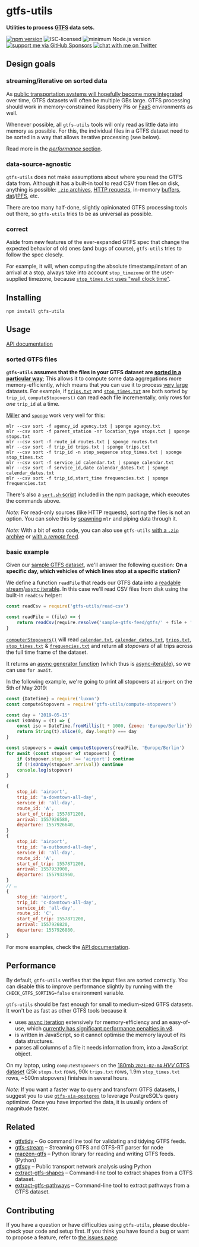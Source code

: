 # gtfs-utils

**Utilities to process [GTFS](https://gtfs.org/reference/static/) data sets.**

[![npm version](https://img.shields.io/npm/v/gtfs-utils.svg)](https://www.npmjs.com/package/gtfs-utils)
![ISC-licensed](https://img.shields.io/github/license/public-transport/gtfs-utils.svg)
![minimum Node.js version](https://img.shields.io/node/v/gtfs-utils.svg)
[![support me via GitHub Sponsors](https://img.shields.io/badge/support%20me-donate-fa7664.svg)](https://github.com/sponsors/derhuerst)
[![chat with me on Twitter](https://img.shields.io/badge/chat%20with%20me-on%20Twitter-1da1f2.svg)](https://twitter.com/derhuerst)


## Design goals

### streaming/iterative on sorted data

As [public transportation systems will hopefully become more integrated](https://github.com/public-transport/why-linked-open-transit-data#why-linked-open-transit-data) over time, GTFS datasets will often be multiple GBs large. GTFS processing should work in memory-constrained Raspberry Pis or [FaaS](https://en.wikipedia.org/wiki/Function_as_a_service) environments as well.

Whenever possible, all `gtfs-utils` tools will only read as little data into memory as possible. For this, the individual files in a GTFS dataset need to be sorted in a way that allows iterative processing (see below).

Read more in the [*performance* section](#performance).

### data-source-agnostic

`gtfs-utils` does not make assumptions about where you read the GTFS data from. Although it has a built-in tool to read CSV from files on disk, anything is possible: [`.zip` archives](docs/zip.md), [HTTP requests](docs/fetch.md), in-memory [buffers](https://nodejs.org/api/buffer.html), [dat](https://dat.foundation)/[IPFS](https://ipfs.io), etc.

There are too many half-done, slightly opinionated GTFS processing tools out there, so `gtfs-utils` tries to be as universal as possible.

### correct

Aside from new features of the ever-expanded GTFS spec that change the expected behavior of old ones (and bugs of course), `gtfs-utils` tries to follow the spec closely.

For example, it will, when computing the absolute timestamp/instant of an arrival at a stop, always take into account `stop_timezone` or the user-supplied timezone, because [`stop_times.txt` uses "wall clock time"](https://gist.github.com/derhuerst/574edc94981a21ef0ce90713f1cff7f6).


## Installing

```shell
npm install gtfs-utils
```


## Usage

[API documentation](docs/api.md)

### sorted GTFS files

**`gtfs-utils` assumes that the files in your GTFS dataset are [sorted in a particular way](#sorted-gtfs-files)**; This allows it to compute some data aggregations more memory-efficiently, which means that you can use it to process [very large](#performance) datasets. For example, if [`trips.txt`](https://gtfs.org/reference/static/#tripstxt) and [`stop_times.txt`](https://gtfs.org/reference/static/#stop_timestxt) are both sorted by `trip_id`, `computeStopovers()` can read each file incrementally, only rows for *one* `trip_id` at a time.

[Miller](https://miller.readthedocs.io/) and [`sponge`](https://linux.die.net/man/1/sponge) work very well for this:

```shell
mlr --csv sort -f agency_id agency.txt | sponge agency.txt
mlr --csv sort -f parent_station -nr location_type stops.txt | sponge stops.txt
mlr --csv sort -f route_id routes.txt | sponge routes.txt
mlr --csv sort -f trip_id trips.txt | sponge trips.txt
mlr --csv sort -f trip_id -n stop_sequence stop_times.txt | sponge stop_times.txt
mlr --csv sort -f service_id calendar.txt | sponge calendar.txt
mlr --csv sort -f service_id,date calendar_dates.txt | sponge calendar_dates.txt
mlr --csv sort -f trip_id,start_time frequencies.txt | sponge frequencies.txt
```

There's also a [`sort.sh` script](sort.sh) included in the npm package, which executes the commands above.

*Note:* For read-only sources (like HTTP requests), sorting the files is not an option. You can solve this by [spawning](https://nodejs.org/docs/latest-v12.x/api/child_process.html#child_process_child_process_spawn_command_args_options) `mlr` and piping data through it.

*Note:* With a bit of extra code, you can also use `gtfs-utils` [with a `.zip` archive](docs/zip.md) or [with a *remote* feed](docs/fetch.md).

### basic example

Given our [sample GTFS dataset](https://npmjs.com/package/sample-gtfs-feed), we'll answer the following question: **On a specific day, which vehicles of which lines stop at a specific station?**

We define a function `readFile` that reads our GTFS data into a [readable stream](https://nodejs.org/api/stream.html#stream_readable_streams)/[async iterable](https://developer.mozilla.org/en-US/docs/Web/JavaScript/Reference/Global_Objects/Symbol/asyncIterator). In this case we'll read CSV files from disk using the built-in `readCsv` helper:

```js
const readCsv = require('gtfs-utils/read-csv')

const readFile = (file) => {
	return readCsv(require.resolve('sample-gtfs-feed/gtfs/' + file + '.txt'))
}
```

[`computerStopovers()`](docs/api.md#computestopovers) will read [`calendar.txt`](https://gtfs.org/reference/static/#calendartxt), [`calendar_dates.txt`](https://gtfs.org/reference/static/#calendar_datestxt), [`trips.txt`](https://gtfs.org/reference/static/#tripstxt), [`stop_times.txt`](https://gtfs.org/reference/static/#stop_timestxt) & [`frequencies.txt`](https://gtfs.org/reference/static/#frequenciestxt) and return all *stopovers* of all trips across the full time frame of the dataset.

It returns an [async generator function](https://javascript.info/async-iterators-generators#async-generators) (which thus is [async-iterable](https://developer.mozilla.org/en-US/docs/Web/JavaScript/Reference/Global_Objects/Symbol/asyncIterator)), so we can use `for await`.

In the following example, we're going to print all stopovers at `airport` on the 5th of May 2019:

```js
const {DateTime} = require('luxon')
const computeStopovers = require('gtfs-utils/compute-stopovers')

const day = '2019-05-15'
const isOnDay = (t) => {
	const iso = DateTime.fromMillis(t * 1000, {zone: 'Europe/Berlin'}).toISO()
	return String(t).slice(0, day.length) === day
}

const stopovers = await computeStopovers(readFile, 'Europe/Berlin')
for await (const stopover of stopovers) {
	if (stopover.stop_id !== 'airport') continue
	if (!isOnDay(stopover.arrival)) continue
	console.log(stopover)
}
```

```js
{
	stop_id: 'airport',
	trip_id: 'a-downtown-all-day',
	service_id: 'all-day',
	route_id: 'A',
	start_of_trip: 1557871200,
	arrival: 1557926580,
	departure: 1557926640,
}
{
	stop_id: 'airport',
	trip_id: 'a-outbound-all-day',
	service_id: 'all-day',
	route_id: 'A',
	start_of_trip: 1557871200,
	arrival: 1557933900,
	departure: 1557933960,
}
// …
{
	stop_id: 'airport',
	trip_id: 'c-downtown-all-day',
	service_id: 'all-day',
	route_id: 'C',
	start_of_trip: 1557871200,
	arrival: 1557926820,
	departure: 1557926880,
}
```

For more examples, check the [API documentation](docs/api.md).


## Performance

By default, `gtfs-utils` verifies that the input files are sorted correctly. You can disable this to improve performance slightly by running with the `CHECK_GTFS_SORTING=false` environment variable.

`gtfs-utils` should be fast enough for small to medium-sized GTFS datasets. It won't be as fast as other GTFS tools because it

- uses [async iteration](https://developer.mozilla.org/en-US/docs/Web/JavaScript/Reference/Global_Objects/Symbol/asyncIterator) extensively for memory-efficiency and an easy-of-use, which [currently has significant performance penalties in v8](https://github.com/nodejs/node/issues/31979).
- is written in JavaScript, so it cannot optimise the memory layout of its data structures.
- parses all columns of a file it needs information from, into a JavaScript object.

On my laptop, using `computeStopovers` on the [180mb `2021-02-04` *HVV* GTFS dataset](https://suche.transparenz.hamburg.de/dataset/hvv-fahrplandaten-gtfs-februar-2021-bis-dezember-2021) (25k `stops.txt` rows, 90k `trips.txt` rows, 1.9m `stop_times.txt` rows, ~500m stopovers) finishes in several hours.

*Note:* If you want a faster way to query and transform GTFS datasets, I suggest you to use [`gtfs-via-postgres`](https://github.com/derhuerst/gtfs-via-postgres) to leverage PostgreSQL's query optimizer. Once you have imported the data, it is usually orders of magnitude faster.


## Related

- [gtfstidy](https://github.com/patrickbr/gtfstidy) – Go command line tool for validating and tidying GTFS feeds.
- [gtfs-stream](https://github.com/staeco/gtfs-stream) – Streaming GTFS and GTFS-RT parser for node
- [mapzen-gtfs](https://github.com/transitland/mapzen-gtfs) – Python library for reading and writing GTFS feeds. (Python)
- [gtfspy](https://github.com/CxAalto/gtfspy) – Public transport network analysis using Python
- [extract-gtfs-shapes](https://github.com/derhuerst/extract-gtfs-shapes) – Command-line tool to extract shapes from a GTFS dataset.
- [extract-gtfs-pathways](https://github.com/derhuerst/extract-gtfs-pathways) – Command-line tool to extract pathways from a GTFS dataset.

## Contributing

If you have a question or have difficulties using `gtfs-utils`, please double-check your code and setup first. If you think you have found a bug or want to propose a feature, refer to [the issues page](https://github.com/public-transport/gtfs-utils/issues).
